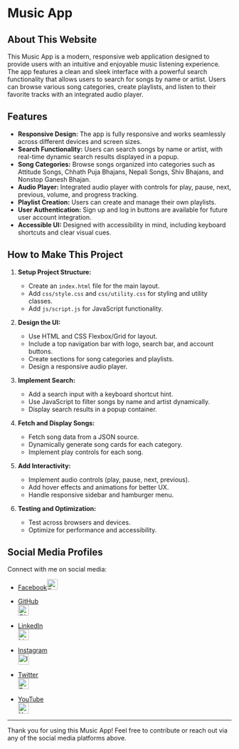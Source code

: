 # Music App

## About This Website

This Music App is a modern, responsive web application designed to provide users with an intuitive and enjoyable music listening experience. The app features a clean and sleek interface with a powerful search functionality that allows users to search for songs by name or artist. Users can browse various song categories, create playlists, and listen to their favorite tracks with an integrated audio player.

## Features

- **Responsive Design:** The app is fully responsive and works seamlessly across different devices and screen sizes.
- **Search Functionality:** Users can search songs by name or artist, with real-time dynamic search results displayed in a popup.
- **Song Categories:** Browse songs organized into categories such as Attitude Songs, Chhath Puja Bhajans, Nepali Songs, Shiv Bhajans, and Nonstop Ganesh Bhajan.
- **Audio Player:** Integrated audio player with controls for play, pause, next, previous, volume, and progress tracking.
- **Playlist Creation:** Users can create and manage their own playlists.
- **User Authentication:** Sign up and log in buttons are available for future user account integration.
- **Accessible UI:** Designed with accessibility in mind, including keyboard shortcuts and clear visual cues.

## How to Make This Project

1. **Setup Project Structure:**
   - Create an `index.html` file for the main layout.
   - Add `css/style.css` and `css/utility.css` for styling and utility classes.
   - Add `js/script.js` for JavaScript functionality.

2. **Design the UI:**
   - Use HTML and CSS Flexbox/Grid for layout.
   - Include a top navigation bar with logo, search bar, and account buttons.
   - Create sections for song categories and playlists.
   - Design a responsive audio player.

3. **Implement Search:**
   - Add a search input with a keyboard shortcut hint.
   - Use JavaScript to filter songs by name and artist dynamically.
   - Display search results in a popup container.

4. **Fetch and Display Songs:**
   - Fetch song data from a JSON source.
   - Dynamically generate song cards for each category.
   - Implement play controls for each song.

5. **Add Interactivity:**
   - Implement audio controls (play, pause, next, previous).
   - Add hover effects and animations for better UX.
   - Handle responsive sidebar and hamburger menu.

6. **Testing and Optimization:**
   - Test across browsers and devices.
   - Optimize for performance and accessibility.

## Social Media Profiles

Connect with me on social media:

- [Facebook](https://www.facebook.com/Ankitbhagat20262)<img src="https://cdn-icons-png.flaticon.com/24/733/733547.png" alt="Facebook" width="24" height="24" />

- [GitHub](https://github.com/Ankitbhagat20262)  
  <img src="https://cdn-icons-png.flaticon.com/24/733/733553.png" alt="GitHub" width="24" height="24" />

- [LinkedIn](https://www.linkedin.com/in/Ankitbhagat20262)  
  <img src="https://cdn-icons-png.flaticon.com/24/733/733561.png" alt="LinkedIn" width="24" height="24" />

- [Instagram](https://www.instagram.com/Ankitbhagat20262)  
  <img src="https://cdn-icons-png.flaticon.com/24/733/733558.png" alt="Instagram" width="24" height="24" />

- [Twitter](https://twitter.com/Ankitbhagat20262)  
  <img src="https://cdn-icons-png.flaticon.com/24/733/733579.png" alt="Twitter" width="24" height="24" />

- [YouTube](https://www.youtube.com/c/Ankitbhagat20262)  
  <img src="https://cdn-icons-png.flaticon.com/24/733/733646.png" alt="YouTube" width="24" height="24" />

---

Thank you for using this Music App! Feel free to contribute or reach out via any of the social media platforms above.
